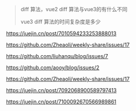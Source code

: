 > diff 算法，vue2 diff 算法与vue3的有什么不同
>
> vue3 diff 算法的时间复杂度是多少

https://juejin.cn/post/7010594233253888013

https://github.com/Zheaoli/weekly-share/issues/17

https://github.com/liuhanqu/blog/issues/7

https://github.com/aooy/blog/issues/2

https://github.com/Zheaoli/weekly-share/issues/17

https://juejin.cn/post/7092068900589797413

https://juejin.cn/post/7100092670566989861